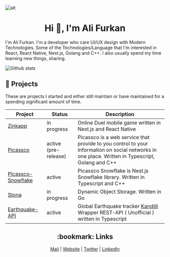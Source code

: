 ![alt](https://github.com/ali-furkqn/ali-furkqn/blob/master/welcome.png?raw=true)

<h1 align="center">Hi 👋, I'm Ali Furkan</h1>

I'm Ali Furkan. I'm a developer who care UI/UX design with Modern Technologies. Some of the Technologies/Language that I'm interested in React, React Native, Nest.js, Golang and C++. I also usually spend my time learning new things, sharing.

![Github stats](https://github-readme-stats.vercel.app/api?username=ali-furkan&show_icons=true&theme=tokyonight)

## :tada: Projects

These are projects I started and either still maintain or have maintained for a spending significant amount of time.

| Project                                                     | Status                | Description                                                  |
|-------------------------------------------------------------|-----------------------|--------------------------------------------------------------|
|[Zinkapp](https://github.com/zinkapp)                        | in progress             | Online Duel mobile game written in Nest.js and React Native |
|[Picassco](https://github.com/picass-co)                     | active (pre-release)  | Picassco is a web service that provide to you control to your information on social networks in one place. Written in Typescript, Golang and C++ |
|[Picassco-Snowflake](https://github.com/picass-co/Snowflake) | active                | Picassco Snowflake is Nest.js Snowflake library. Written in Typescript and C++
|[Stona](https://github.com/ali-furkan/stona)                 | in progress           | Dynamic Object Storage. Written in Go |
|[Earthquake-API](https://github.com/ali-furkan/earthquake)   | active                | Global Earthquake tracker [Kandilli](http://sc3.koeri.boun.edu.tr/eqevents/events.html) Wrapper REST-API ( Unofficial ) written in Typescript |

<h2 align="center">:bookmark: Links</h2>

<p align="center">
  <a href="mailto:me@alifurkan.co">Mail</a> |
  <a href="https://alifurkan.co">Website</a> |
  <a href="https://twitter.com/AliFurkqn">Twitter</a> |
  <a href="https://www.linkedin.com/in/ali-furkqn-kurt-38621b153">LinkedIn</a>
</p>
